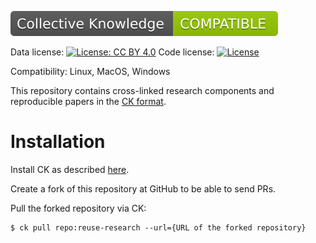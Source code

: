 [![compatibility](https://github.com/ctuning/ck-guide-images/blob/master/ck-compatible.svg)](https://github.com/ctuning/ck)

Data license: [![License: CC BY 4.0](https://img.shields.io/badge/License-CC%20BY%204.0-lightgrey.svg)](http://creativecommons.org/licenses/by/4.0/)
Code license: [![License](https://img.shields.io/badge/License-BSD%203--Clause-blue.svg)](https://opensource.org/licenses/BSD-3-Clause)

Compatibility: Linux, MacOS, Windows



This repository contains cross-linked research components and reproducible papers in the [CK format](https://github.com/ctuning/ck).



# Installation

Install CK as described [here](https://github.com/ctuning/ck#installation).

Create a fork of this repository at GitHub to be able to send PRs.

Pull the forked repository via CK:


```
$ ck pull repo:reuse-research --url={URL of the forked repository}
```

